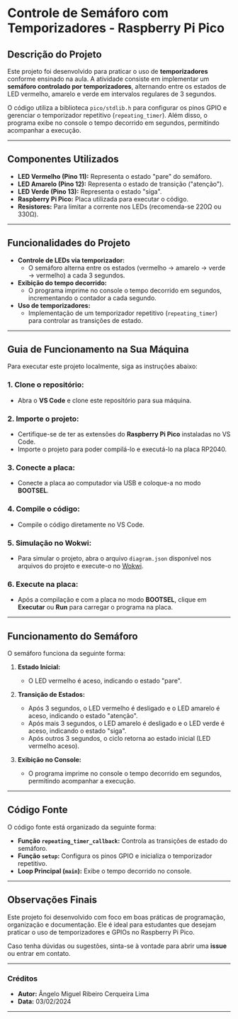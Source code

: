 # Controle de Semáforo com Temporizadores - Raspberry Pi Pico

## Descrição do Projeto
Este projeto foi desenvolvido para praticar o uso de **temporizadores** conforme ensinado na aula. A atividade consiste em implementar um **semáforo controlado por temporizadores**, alternando entre os estados de LED vermelho, amarelo e verde em intervalos regulares de 3 segundos.

O código utiliza a biblioteca `pico/stdlib.h` para configurar os pinos GPIO e gerenciar o temporizador repetitivo (`repeating_timer`). Além disso, o programa exibe no console o tempo decorrido em segundos, permitindo acompanhar a execução.

---

## Componentes Utilizados
- **LED Vermelho (Pino 11):** Representa o estado "pare" do semáforo.
- **LED Amarelo (Pino 12):** Representa o estado de transição ("atenção").
- **LED Verde (Pino 13):** Representa o estado "siga".
- **Raspberry Pi Pico:** Placa utilizada para executar o código.
- **Resistores:** Para limitar a corrente nos LEDs (recomenda-se 220Ω ou 330Ω).

---

## Funcionalidades do Projeto
- **Controle de LEDs via temporizador:**
  - O semáforo alterna entre os estados (vermelho → amarelo → verde → vermelho) a cada 3 segundos.
- **Exibição do tempo decorrido:**
  - O programa imprime no console o tempo decorrido em segundos, incrementando o contador a cada segundo.
- **Uso de temporizadores:**
  - Implementação de um temporizador repetitivo (`repeating_timer`) para controlar as transições de estado.

---

## Guia de Funcionamento na Sua Máquina

Para executar este projeto localmente, siga as instruções abaixo:

### 1. **Clone o repositório:**
   - Abra o **VS Code** e clone este repositório para sua máquina.

### 2. **Importe o projeto:**
   - Certifique-se de ter as extensões do **Raspberry Pi Pico** instaladas no VS Code.
   - Importe o projeto para poder compilá-lo e executá-lo na placa RP2040.

### 3. **Conecte a placa:**
   - Conecte a placa ao computador via USB e coloque-a no modo **BOOTSEL**.

### 4. **Compile o código:**
   - Compile o código diretamente no VS Code.

### 5. **Simulação no Wokwi:**
   - Para simular o projeto, abra o arquivo `diagram.json` disponível nos arquivos do projeto e execute-o no [Wokwi](https://wokwi.com).

### 6. **Execute na placa:**
   - Após a compilação e com a placa no modo **BOOTSEL**, clique em **Executar** ou **Run** para carregar o programa na placa.

---

## Funcionamento do Semáforo

O semáforo funciona da seguinte forma:
1. **Estado Inicial:**
   - O LED vermelho é aceso, indicando o estado "pare".

2. **Transição de Estados:**
   - Após 3 segundos, o LED vermelho é desligado e o LED amarelo é aceso, indicando o estado "atenção".
   - Após mais 3 segundos, o LED amarelo é desligado e o LED verde é aceso, indicando o estado "siga".
   - Após outros 3 segundos, o ciclo retorna ao estado inicial (LED vermelho aceso).

3. **Exibição no Console:**
   - O programa imprime no console o tempo decorrido em segundos, permitindo acompanhar a execução.

---

## Código Fonte

O código fonte está organizado da seguinte forma:
- **Função `repeating_timer_callback`:** Controla as transições de estado do semáforo.
- **Função `setup`:** Configura os pinos GPIO e inicializa o temporizador repetitivo.
- **Loop Principal (`main`):** Exibe o tempo decorrido no console.

---

## Observações Finais

Este projeto foi desenvolvido com foco em boas práticas de programação, organização e documentação. Ele é ideal para estudantes que desejam praticar o uso de temporizadores e GPIOs no Raspberry Pi Pico.

Caso tenha dúvidas ou sugestões, sinta-se à vontade para abrir uma **issue** ou entrar em contato.

---

### Créditos
- **Autor:** Ângelo Miguel Ribeiro Cerqueira Lima
- **Data:** 03/02/2024

---